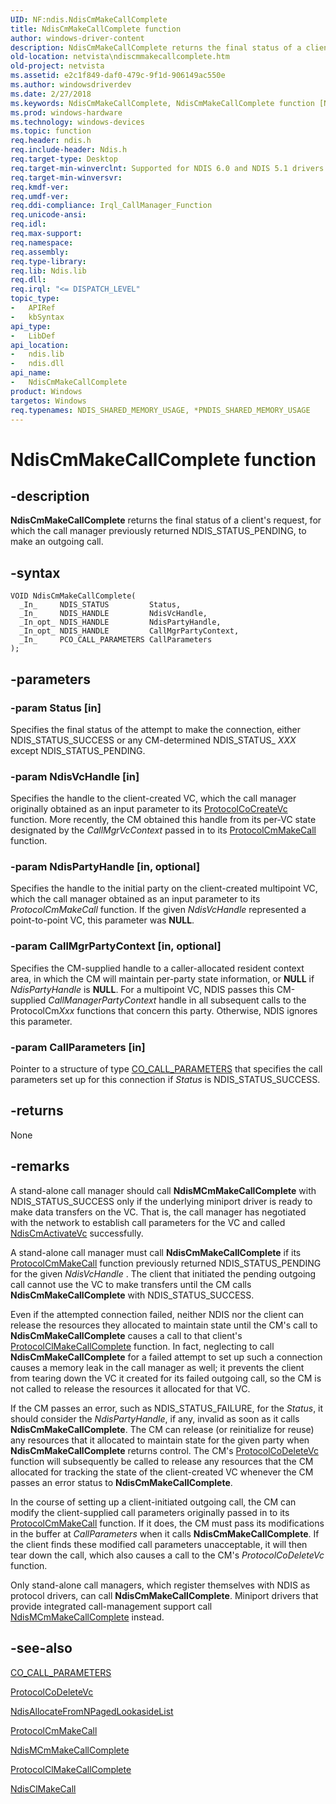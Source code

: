 ```yaml
---
UID: NF:ndis.NdisCmMakeCallComplete
title: NdisCmMakeCallComplete function
author: windows-driver-content
description: NdisCmMakeCallComplete returns the final status of a client's request, for which the call manager previously returned NDIS_STATUS_PENDING, to make an outgoing call.
old-location: netvista\ndiscmmakecallcomplete.htm
old-project: netvista
ms.assetid: e2c1f849-daf0-479c-9f1d-906149ac550e
ms.author: windowsdriverdev
ms.date: 2/27/2018
ms.keywords: NdisCmMakeCallComplete, NdisCmMakeCallComplete function [Network Drivers Starting with Windows Vista], condis_call_manager_ref_15c2bbda-e3f5-41dd-96a1-4466852ed244.xml, ndis/NdisCmMakeCallComplete, netvista.ndiscmmakecallcomplete
ms.prod: windows-hardware
ms.technology: windows-devices
ms.topic: function
req.header: ndis.h
req.include-header: Ndis.h
req.target-type: Desktop
req.target-min-winverclnt: Supported for NDIS 6.0 and NDIS 5.1 drivers (see    NdisCmMakeCallComplete (NDIS   5.1)) in Windows Vista. Supported for NDIS 5.1 drivers (see    NdisCmMakeCallComplete (NDIS   5.1)) in Windows XP.
req.target-min-winversvr: 
req.kmdf-ver: 
req.umdf-ver: 
req.ddi-compliance: Irql_CallManager_Function
req.unicode-ansi: 
req.idl: 
req.max-support: 
req.namespace: 
req.assembly: 
req.type-library: 
req.lib: Ndis.lib
req.dll: 
req.irql: "<= DISPATCH_LEVEL"
topic_type:
-	APIRef
-	kbSyntax
api_type:
-	LibDef
api_location:
-	ndis.lib
-	ndis.dll
api_name:
-	NdisCmMakeCallComplete
product: Windows
targetos: Windows
req.typenames: NDIS_SHARED_MEMORY_USAGE, *PNDIS_SHARED_MEMORY_USAGE
---
```


# NdisCmMakeCallComplete function


## -description


<b>NdisCmMakeCallComplete</b> returns the final status of a client's request, for which the call manager
  previously returned NDIS_STATUS_PENDING, to make an outgoing call.


## -syntax


````
VOID NdisCmMakeCallComplete(
  _In_     NDIS_STATUS         Status,
  _In_     NDIS_HANDLE         NdisVcHandle,
  _In_opt_ NDIS_HANDLE         NdisPartyHandle,
  _In_opt_ NDIS_HANDLE         CallMgrPartyContext,
  _In_     PCO_CALL_PARAMETERS CallParameters
);
````


## -parameters




### -param Status [in]

Specifies the final status of the attempt to make the connection, either NDIS_STATUS_SUCCESS or
     any CM-determined NDIS_STATUS_
     <i>XXX</i> except NDIS_STATUS_PENDING.


### -param NdisVcHandle [in]

Specifies the handle to the client-created VC, which the call manager originally obtained as an
     input parameter to its 
     <a href="..\ndis\nc-ndis-protocol_co_create_vc.md">ProtocolCoCreateVc</a> function. More
     recently, the CM obtained this handle from its per-VC state designated by the 
     <i>CallMgrVcContext</i> passed in to its 
     <a href="..\ndis\nc-ndis-protocol_cm_make_call.md">ProtocolCmMakeCall</a> function.


### -param NdisPartyHandle [in, optional]

Specifies the handle to the initial party on the client-created multipoint VC, which the call
     manager obtained as an input parameter to its 
     <i>ProtocolCmMakeCall</i> function. If the given 
     <i>NdisVcHandle</i> represented a point-to-point VC, this parameter was <b>NULL</b>.


### -param CallMgrPartyContext [in, optional]

Specifies the CM-supplied handle to a caller-allocated resident context area, in which the CM will
     maintain per-party state information, or <b>NULL</b> if 
     <i>NdisPartyHandle</i> is <b>NULL</b>. For a multipoint VC, NDIS passes this CM-supplied 
     <i>CallManagerPartyContext</i> handle in all subsequent calls to the ProtocolCm<i>Xxx</i> functions that concern this party. Otherwise, NDIS ignores this parameter.


### -param CallParameters [in]

Pointer to a structure of type 
     <a href="https://msdn.microsoft.com/library/windows/hardware/ff545384">CO_CALL_PARAMETERS</a> that specifies the call
     parameters set up for this connection if 
     <i>Status</i> is NDIS_STATUS_SUCCESS.


## -returns



None




## -remarks



A stand-alone call manager should call 
    <b>NdisMCmMakeCallComplete</b> with NDIS_STATUS_SUCCESS only if the underlying miniport driver is ready to
    make data transfers on the VC. That is, the call manager has negotiated with the network to establish
    call parameters for the VC and called 
    <a href="..\ndis\nf-ndis-ndiscmactivatevc.md">NdisCmActivateVc</a> successfully.

A stand-alone call manager must call 
    <b>NdisCmMakeCallComplete</b> if its 
    <a href="..\ndis\nc-ndis-protocol_cm_make_call.md">ProtocolCmMakeCall</a> function
    previously returned NDIS_STATUS_PENDING for the given 
    <i>NdisVcHandle</i> . The client that initiated the pending outgoing call cannot use the VC to make
    transfers until the CM calls 
    <b>NdisCmMakeCallComplete</b> with NDIS_STATUS_SUCCESS.

Even if the attempted connection failed, neither NDIS nor the client can release the resources they
    allocated to maintain state until the CM's call to 
    <b>NdisCmMakeCallComplete</b> causes a call to that client's 
    <a href="..\ndis\nc-ndis-protocol_cl_make_call_complete.md">
    ProtocolClMakeCallComplete</a> function. In fact, neglecting to call 
    <b>NdisCmMakeCallComplete</b> for a failed attempt to set up such a connection causes a memory leak in the
    call manager as well; it prevents the client from tearing down the VC it created for its failed outgoing
    call, so the CM is not called to release the resources it allocated for that VC.

If the CM passes an error, such as NDIS_STATUS_FAILURE, for the 
    <i>Status</i>, it should consider the 
    <i>NdisPartyHandle</i>, if any, invalid as soon as it calls 
    <b>NdisCmMakeCallComplete</b>. The CM can release (or reinitialize for reuse) any resources that it
    allocated to maintain state for the given party when 
    <b>NdisCmMakeCallComplete</b> returns control. The CM's 
    <a href="..\ndis\nc-ndis-protocol_co_delete_vc.md">ProtocolCoDeleteVc</a> function will
    subsequently be called to release any resources that the CM allocated for tracking the state of the
    client-created VC whenever the CM passes an error status to 
    <b>NdisCmMakeCallComplete</b>.

In the course of setting up a client-initiated outgoing call, the CM can modify the client-supplied
    call parameters originally passed in to its 
    <a href="..\ndis\nc-ndis-protocol_cm_make_call.md">ProtocolCmMakeCall</a> function. If it
    does, the CM must pass its modifications in the buffer at 
    <i>CallParameters</i> when it calls 
    <b>NdisCmMakeCallComplete</b>. If the client finds these modified call parameters unacceptable, it will
    then tear down the call, which also causes a call to the CM's 
    <i>ProtocolCoDeleteVc</i> function.

Only stand-alone call managers, which register themselves with NDIS as protocol drivers, can call 
    <b>NdisCmMakeCallComplete</b>. Miniport drivers that provide integrated call-management support call 
    <a href="..\ndis\nf-ndis-ndismcmmakecallcomplete.md">
    NdisMCmMakeCallComplete</a> instead.




## -see-also

<a href="https://msdn.microsoft.com/library/windows/hardware/ff545384">CO_CALL_PARAMETERS</a>



<a href="..\ndis\nc-ndis-protocol_co_delete_vc.md">ProtocolCoDeleteVc</a>



<a href="..\ndis\nf-ndis-ndisallocatefromnpagedlookasidelist.md">
   NdisAllocateFromNPagedLookasideList</a>



<a href="..\ndis\nc-ndis-protocol_cm_make_call.md">ProtocolCmMakeCall</a>



<a href="..\ndis\nf-ndis-ndismcmmakecallcomplete.md">NdisMCmMakeCallComplete</a>



<a href="..\ndis\nc-ndis-protocol_cl_make_call_complete.md">ProtocolClMakeCallComplete</a>



<a href="..\ndis\nf-ndis-ndisclmakecall.md">NdisClMakeCall</a>



 

 



